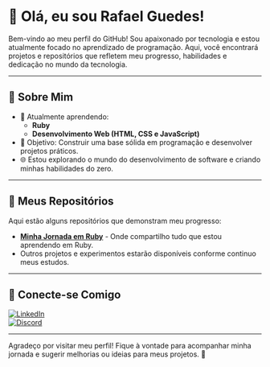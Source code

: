 # 👋 Olá, eu sou Rafael Guedes!

Bem-vindo ao meu perfil do GitHub! Sou apaixonado por tecnologia e estou atualmente focado no aprendizado de programação. Aqui, você encontrará projetos e repositórios que refletem meu progresso, habilidades e dedicação no mundo da tecnologia.

---

## 🚀 Sobre Mim
- 🌱 Atualmente aprendendo:
  - **Ruby**  
  - **Desenvolvimento Web (HTML, CSS e JavaScript)**  
- 🎯 Objetivo: Construir uma base sólida em programação e desenvolver projetos práticos.  
- 🌐 Estou explorando o mundo do desenvolvimento de software e criando minhas habilidades do zero.  

---

## 📂 Meus Repositórios
Aqui estão alguns repositórios que demonstram meu progresso:
- **[Minha Jornada em Ruby](https://github.com/Eluedes/Curso-em-Ruby)** - Onde compartilho tudo que estou aprendendo em Ruby.  
- Outros projetos e experimentos estarão disponíveis conforme continuo meus estudos.  

---

## 💼 Conecte-se Comigo
[![LinkedIn](https://img.shields.io/badge/LinkedIn-Rafael%20Guedes-blue?style=flat&logo=linkedin)](https://www.linkedin.com/in/rafael-guedes-612379284/)  
[![Discord](https://img.shields.io/badge/Discord-eluedes-5865F2?style=flat&logo=discord)](https://discord.com)  

---

Agradeço por visitar meu perfil! Fique à vontade para acompanhar minha jornada e sugerir melhorias ou ideias para meus projetos. 🚀
